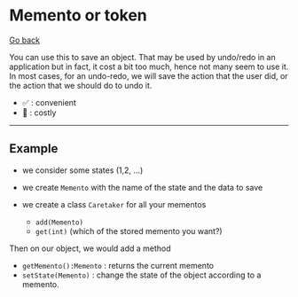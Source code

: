 # Memento or token

[Go back](..)

You can use this to save an object. That may be used
by undo/redo in an application but in fact, it cost a bit
too much, hence not many seem to use it.
In most cases, for an undo-redo, we will save the action
that the user did, or the action that we should do to undo it.

* ✅ : convenient
* 🚫 : costly

<hr class="sl">

## Example

* we consider some states (1,2, ...)
* we create ``Memento`` with the name of the state 
  and the data to save
* we create a class ``Caretaker`` for all your mementos

    * ``add(Memento)``
    * ``get(int)`` (which of the stored memento you want?)

Then on our object, we would add a method

* `getMemento():Memento` : returns the current memento
* `setState(Memento)` : change the state of the object 
according to a memento.